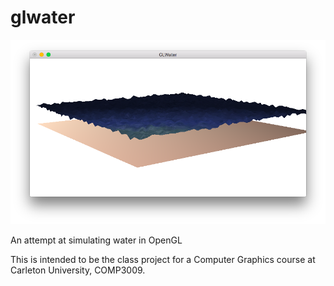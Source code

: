 # glwater

![Alt text](https://github.com/abejfehr/glwater/raw/master/screenshot.png "Screenshot")

An attempt at simulating water in OpenGL

This is intended to be the class project for a Computer Graphics course at Carleton University, COMP3009.
